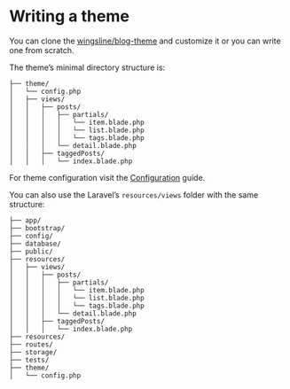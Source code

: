 # Writing a theme

You can clone the [wingsline/blog-theme](https://github.com/wingsline/laravel-blog-theme) and customize it or you can write one from scratch.

The theme’s minimal directory structure is:

```
├── theme/
│   └── config.php
│   ├── views/
│   │   ├── posts/
│   │   │   ├── partials/
│   │   │   │   └── item.blade.php
│   │   │   │   └── list.blade.php
│   │   │   │   └── tags.blade.php
│   │   │   └── detail.blade.php
│   │   ├── taggedPosts/
│   │   │   └── index.blade.php
```

For theme configuration visit the [Configuration](./configuration.html) guide.

You can also use the Laravel’s `resources/views` folder with the same structure:

```
├── app/
├── bootstrap/
├── config/
├── database/
├── public/
├── resources/
│   ├── views/
│   │   ├── posts/
│   │   │   ├── partials/
│   │   │   │   └── item.blade.php
│   │   │   │   └── list.blade.php
│   │   │   │   └── tags.blade.php
│   │   │   └── detail.blade.php
│   │   ├── taggedPosts/
│   │   │   └── index.blade.php
├── resources/
├── routes/
├── storage/
├── tests/
├── theme/
│   └── config.php
```
